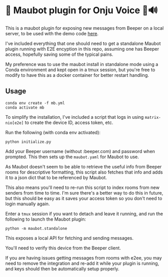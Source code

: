 # 🤖 Maubot plugin for Onju Voice 🍐🔊
This is a maubot plugin for exposing new messages from Beeper on a local server, to be used with the demo code [here](https://github.com/justLV/onju-voice).

I've included everything that one should need to get a standalone Maubot plugin running with E2E encyption in this repo, assuming one has Beeper access, hopefully saving some of the typical pains.

My preference was to use the maubot install in standalone mode using a Conda environment and kept open in a tmux session, but you're free to modify to have this as a docker container for better restart handling.

## Usage

```
conda env create -f mb.yml
conda activate mb
```

To simplify the installation, I've included a script that logs in using `matrix-nio[e2e]` to create the device ID, access token, etc. 

Run the following (with conda env activated):

```
python initialize.py
```

Add your Beeper username (without :beeper.com) and password when prompted. This then sets up the `maubot.yaml` for Maubot to use.

As Maubot doesn't seem to be able to retrieve the useful info from Beeper rooms for descriptive formatting, this script also fetches that info and adds it to a json dict that to be referenced by Maubot.

This also means you'll need to re-run this script to index rooms from new senders from time to time. I'm sure there's a better way to do this in future, but this should be easy as it saves your access token so you don't need to login manually again.

Enter a `tmux` session if you want to detach and leave it running, and run the following to launch the Maubot plugin:

```
python -m maubot.standalone
```

This exposes a local API for fetching and sending messages.

You'll need to verify this device from the Beeper client.

If you are having issues getting messages from rooms with e2ee, you may need to remove the integration and re-add it while your plugin is running, and keys should then be automatically setup properly.
